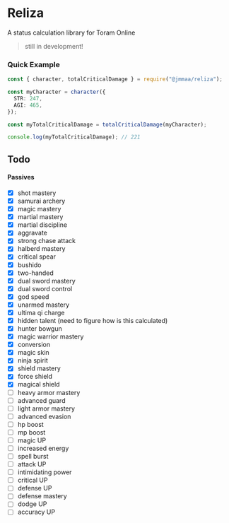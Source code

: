 # Reliza

A status calculation library for Toram Online

> still in development!

### Quick Example

```ts
const { character, totalCriticalDamage } = require("@jmmaa/reliza");

const myCharacter = character({
  STR: 247,
  AGI: 465,
});

const myTotalCriticalDamage = totalCriticalDamage(myCharacter);

console.log(myTotalCriticalDamage); // 221
```

## Todo

#### Passives

- [x] shot mastery
- [x] samurai archery
- [x] magic mastery
- [x] martial mastery
- [x] martial discipline
- [x] aggravate
- [x] strong chase attack
- [x] halberd mastery
- [x] critical spear
- [x] bushido
- [x] two-handed
- [x] dual sword mastery
- [x] dual sword control
- [x] god speed
- [x] unarmed mastery
- [x] ultima qi charge
- [x] hidden talent (need to figure how is this calculated)
- [x] hunter bowgun
- [x] magic warrior mastery
- [x] conversion
- [x] magic skin
- [x] ninja spirit
- [x] shield mastery
- [x] force shield
- [x] magical shield
- [ ] heavy armor mastery
- [ ] advanced guard
- [ ] light armor mastery
- [ ] advanced evasion
- [ ] hp boost
- [ ] mp boost
- [ ] magic UP
- [ ] increased energy
- [ ] spell burst
- [ ] attack UP
- [ ] intimidating power
- [ ] critical UP
- [ ] defense UP
- [ ] defense mastery
- [ ] dodge UP
- [ ] accuracy UP

